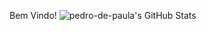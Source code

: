 Bem Vindo!
![pedro-de-paula's GitHub Stats](https://github-readme-stats.vercel.app/api?username=pedro-de-paula&show_icons=true&theme=radical)
